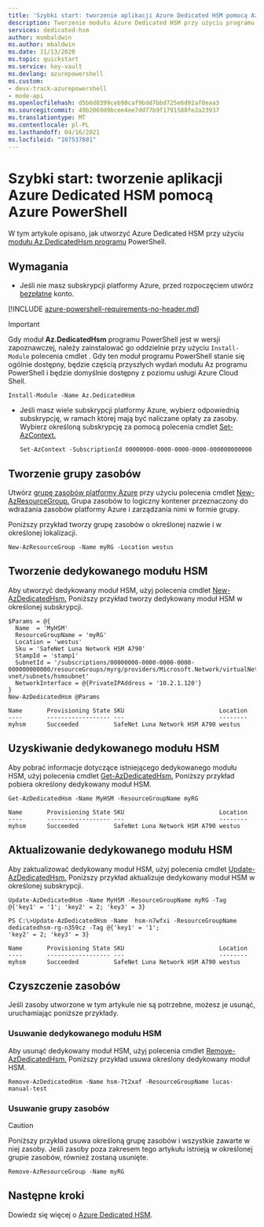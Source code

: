 ```yaml
---
title: 'Szybki start: tworzenie aplikacji Azure Dedicated HSM pomocą Azure PowerShell'
description: Tworzenie modułu Azure Dedicated HSM przy użyciu programu Azure PowerShell
services: dedicated-hsm
author: msmbaldwin
ms.author: mbaldwin
ms.date: 11/13/2020
ms.topic: quickstart
ms.service: key-vault
ms.devlang: azurepowershell
ms.custom:
- devx-track-azurepowershell
- mode-api
ms.openlocfilehash: d5b6d0399ceb98caf9bdd7bbd725e6d92af0eaa3
ms.sourcegitcommit: 49b2069d9bcee4ee7dd77b9f1791588fe2a23937
ms.translationtype: MT
ms.contentlocale: pl-PL
ms.lasthandoff: 04/16/2021
ms.locfileid: "107537801"
---
```

# <a name="quickstart-create-an-azure-dedicated-hsm-with-azure-powershell"></a>Szybki start: tworzenie aplikacji Azure Dedicated HSM pomocą Azure PowerShell

W tym artykule opisano, jak utworzyć Azure Dedicated HSM przy użyciu [modułu Az.DedicatedHsm programu](/powershell/module/az.dedicatedhsm) PowerShell.

## <a name="requirements"></a>Wymagania

* Jeśli nie masz subskrypcji platformy Azure, przed rozpoczęciem utwórz [bezpłatne](https://azure.microsoft.com/free/) konto.

[!INCLUDE [azure-powershell-requirements-no-header.md](../../includes/azure-powershell-requirements-no-header.md)]

  > [!IMPORTANT]
  > Gdy moduł **Az.DedicatedHsm** programu PowerShell jest w wersji zapoznawczej, należy zainstalować go oddzielnie przy użyciu `Install-Module` polecenia cmdlet . Gdy ten moduł programu PowerShell stanie się ogólnie dostępny, będzie częścią przyszłych wydań modułu Az programu PowerShell i będzie domyślnie dostępny z poziomu usługi Azure Cloud Shell.

  ```azurepowershell-interactive
  Install-Module -Name Az.DedicatedHsm
  ```

* Jeśli masz wiele subskrypcji platformy Azure, wybierz odpowiednią subskrypcję, w ramach której mają być naliczane opłaty za zasoby. Wybierz określoną subskrypcję za pomocą polecenia cmdlet [Set-AzContext.](/powershell/module/az.accounts/set-azcontext)

  ```azurepowershell-interactive
  Set-AzContext -SubscriptionId 00000000-0000-0000-0000-000000000000
  ```

## <a name="create-a-resource-group"></a>Tworzenie grupy zasobów

Utwórz [grupę zasobów platformy Azure](../azure-resource-manager/management/overview.md) przy użyciu polecenia cmdlet [New-AzResourceGroup.](/powershell/module/az.resources/new-azresourcegroup) Grupa zasobów to logiczny kontener przeznaczony do wdrażania zasobów platformy Azure i zarządzania nimi w formie grupy.

Poniższy przykład tworzy grupę zasobów o określonej nazwie i w określonej lokalizacji.

```azurepowershell-interactive
New-AzResourceGroup -Name myRG -Location westus
```

## <a name="create-a-dedicated-hsm"></a>Tworzenie dedykowanego modułu HSM

Aby utworzyć dedykowany moduł HSM, użyj polecenia cmdlet [New-AzDedicatedHsm.](/powershell/module/az.dedicatedhsm/new-azdedicatedhsm) Poniższy przykład tworzy dedykowany moduł HSM w określonej subskrypcji.

```azurepowershell-interactive
$Params = @{
  Name  = 'MyHSM'
  ResourceGroupName = 'myRG'
  Location = 'westus'
  Sku = 'SafeNet Luna Network HSM A790'
  StampId = 'stamp1'
  SubnetId = '/subscriptions/00000000-0000-0000-0000-000000000000/resourceGroups/myrg/providers/Microsoft.Network/virtualNetworks/myhsm-vnet/subnets/hsmsubnet'
  NetworkInterface = @{PrivateIPAddress = '10.2.1.120'}
}
New-AzDedicatedHsm @Params
```

```Output
Name       Provisioning State SKU                           Location
----       ------------------ ---                           --------
myhsm      Succeeded          SafeNet Luna Network HSM A790 westus
```

## <a name="get-a-dedicated-hsm"></a>Uzyskiwanie dedykowanego modułu HSM

Aby pobrać informacje dotyczące istniejącego dedykowanego modułu HSM, użyj polecenia cmdlet [Get-AzDedicatedHsm.](/powershell/module/az.dedicatedhsm/get-azdedicatedhsm) Poniższy przykład pobiera określony dedykowany moduł HSM.

```azurepowershell-interactive
Get-AzDedicatedHsm -Name MyHSM -ResourceGroupName myRG
```

```Output
Name       Provisioning State SKU                           Location
----       ------------------ ---                           --------
myhsm      Succeeded          SafeNet Luna Network HSM A790 westus
```

## <a name="update-a-dedicated-hsm"></a>Aktualizowanie dedykowanego modułu HSM

Aby zaktualizować dedykowany moduł HSM, użyj polecenia cmdlet [Update-AzDedicatedHsm.](/powershell/module/az.dedicatedhsm/update-azdedicatedhsm) Poniższy przykład aktualizuje dedykowany moduł HSM w określonej subskrypcji.

```azurepowershell-interactive
Update-AzDedicatedHsm -Name MyHSM -ResourceGroupName myRG -Tag @{'key1' = '1'; 'key2' = 2; 'key3' = 3}
```

```Output
PS C:\>Update-AzDedicatedHsm -Name  hsm-n7wfxi -ResourceGroupName dedicatedhsm-rg-n359cz -Tag @{'key1' = '1';
'key2' = 2; 'key3' = 3}

Name       Provisioning State SKU                           Location
----       ------------------ ---                           --------
myhsm      Succeeded          SafeNet Luna Network HSM A790 westus
```

## <a name="clean-up-resources"></a>Czyszczenie zasobów

Jeśli zasoby utworzone w tym artykule nie są potrzebne, możesz je usunąć, uruchamiając poniższe przykłady.

### <a name="remove-a-dedicated-hsm"></a>Usuwanie dedykowanego modułu HSM

Aby usunąć dedykowany moduł HSM, użyj polecenia cmdlet [Remove-AzDedicatedHsm.](/powershell/module/az.dedicatedhsm/remove-azdedicatedhsm) Poniższy przykład usuwa określony dedykowany moduł HSM.

```azurepowershell-interactive
Remove-AzDedicatedHsm -Name hsm-7t2xaf -ResourceGroupName lucas-manual-test
```

### <a name="delete-the-resource-group"></a>Usuwanie grupy zasobów

> [!CAUTION]
> Poniższy przykład usuwa określoną grupę zasobów i wszystkie zawarte w niej zasoby.
> Jeśli zasoby poza zakresem tego artykułu istnieją w określonej grupie zasobów, również zostaną usunięte.

```azurepowershell-interactive
Remove-AzResourceGroup -Name myRG
```

## <a name="next-steps"></a>Następne kroki

Dowiedz się więcej o [Azure Dedicated HSM](overview.md).
